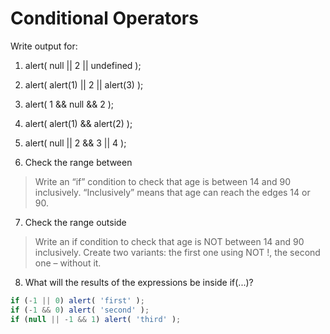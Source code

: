 # Conditional Operators

Write output for:
1. alert( null || 2 || undefined );
2. alert( alert(1) || 2 || alert(3) );
3. alert( 1 && null && 2 );
4. alert( alert(1) && alert(2) );
5. alert( null || 2 && 3 || 4 );

6. Check the range between
> Write an “if” condition to check that age is between 14 and 90 inclusively.
> “Inclusively” means that age can reach the edges 14 or 90.

7. Check the range outside
> Write an if condition to check that age is NOT between 14 and 90 inclusively.
> Create two variants: the first one using NOT !, the second one – without it.

8. What will the results of the expressions be inside if(...)?
``` JavaScript
if (-1 || 0) alert( 'first' );
if (-1 && 0) alert( 'second' );
if (null || -1 && 1) alert( 'third' );
```

